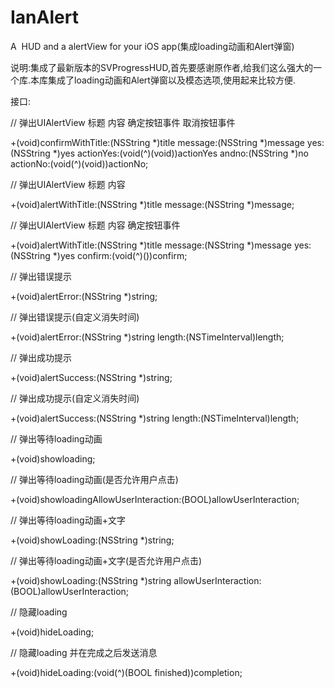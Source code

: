 IanAlert
========

<p class="p1"><span class="s1">A<span class="Apple-converted-space">  </span>HUD and a alertView for your iOS app(</span><span class="s2">集成</span><span class="s1">loading</span><span class="s2">动画和</span><span class="s1">Alert</span><span class="s2">弹窗</span><span class="s1">)</span></p>
<p class="p3"><span class="s1">说明</span><span class="s3">:</span><span class="s1">集成了最新版本的</span><span class="s3">SVProgressHUD,</span><span class="s1">首先要感谢原作者</span><span class="s3">,</span><span class="s1">给我们这么强大的一个库</span><span class="s3">.</span><span class="s1">本库集成了</span><span class="s3">loading</span><span class="s1">动画和</span><span class="s3">Alert</span><span class="s1">弹窗以及模态选项</span><span class="s3">,</span><span class="s1">使用起来比较方便</span><span class="s3">.</span></p>
<p class="p3"><span class="s1">接口</span><span class="s3">:</span></p>
<p class="p1"><span class="s1">// </span><span class="s2">弹出</span><span class="s1">UIAlertView </span><span class="s2">标题</span> <span class="s2">内容</span> <span class="s2">确定按钮事件</span> <span class="s2">取消按钮事件</span></p>
<p class="p1"><span class="s1">+(void)confirmWithTitle:(NSString *)title message:(NSString *)message yes:(NSString *)yes actionYes:(void(^)(void))actionYes andno:(NSString *)no actionNo:(void(^)(void))actionNo;</span></p>
<p class="p1"><span class="s1">// </span><span class="s2">弹出</span><span class="s1">UIAlertView </span><span class="s2">标题</span> <span class="s2">内容</span></p>
<p class="p1"><span class="s1">+(void)alertWithTitle:(NSString *)title message:(NSString *)message;</span></p>
<p class="p1"><span class="s1">// </span><span class="s2">弹出</span><span class="s1">UIAlertView </span><span class="s2">标题</span> <span class="s2">内容</span> <span class="s2">确定按钮事件</span></p>
<p class="p1"><span class="s1">+(void)alertWithTitle:(NSString *)title message:(NSString *)message yes:(NSString *)yes confirm:(void(^)())confirm;</span></p>
<p class="p3"><span class="s3">// </span><span class="s1">弹出错误提示</span></p>
<p class="p1"><span class="s1">+(void)alertError:(NSString *)string;</span></p>
<p class="p3"><span class="s3">// </span><span class="s1">弹出错误提示</span><span class="s3">(</span><span class="s1">自定义消失时间</span><span class="s3">)</span></p>
<p class="p1"><span class="s1">+(void)alertError:(NSString *)string length:(NSTimeInterval)length;</span></p>
<p class="p3"><span class="s3">// </span><span class="s1">弹出成功提示</span></p>
<p class="p1"><span class="s1">+(void)alertSuccess:(NSString *)string;</span></p>
<p class="p3"><span class="s3">// </span><span class="s1">弹出成功提示</span><span class="s3">(</span><span class="s1">自定义消失时间</span><span class="s3">)</span></p>
<p class="p1"><span class="s1">+(void)alertSuccess:(NSString *)string length:(NSTimeInterval)length;</span></p>
<p class="p1"><span class="s1">// </span><span class="s2">弹出等待</span><span class="s1">loading</span><span class="s2">动画</span></p>
<p class="p1"><span class="s1">+(void)showloading;</span></p>
<p class="p3"><span class="s3">// </span><span class="s1">弹出等待</span><span class="s3">loading</span><span class="s1">动画</span><span class="s3">(</span><span class="s1">是否允许用户点击</span><span class="s3">)</span></p>
<p class="p1"><span class="s1">+(void)showloadingAllowUserInteraction:(BOOL)allowUserInteraction;</span></p>
<p class="p1"><span class="s1">// </span><span class="s2">弹出等待</span><span class="s1">loading</span><span class="s2">动画</span><span class="s1">+</span><span class="s2">文字</span></p>
<p class="p1"><span class="s1">+(void)showLoading:(NSString *)string;</span></p>
<p class="p3"><span class="s3">// </span><span class="s1">弹出等待</span><span class="s3">loading</span><span class="s1">动画</span><span class="s3">+</span><span class="s1">文字</span><span class="s3">(</span><span class="s1">是否允许用户点击</span><span class="s3">)</span></p>
<p class="p1"><span class="s1">+(void)showLoading:(NSString *)string allowUserInteraction:(BOOL)allowUserInteraction;</span></p>
<p class="p1"><span class="s1">// </span><span class="s2">隐藏</span><span class="s1">loading</span></p>
<p class="p1"><span class="s1">+(void)hideLoading;</span></p>
<p class="p3"><span class="s3">// </span><span class="s1">隐藏</span><span class="s3">loading </span><span class="s1">并在完成之后发送消息</span></p>
<p class="p1"><span class="s1">+(void)hideLoading:(void(^)(BOOL finished))completion;</span></p>